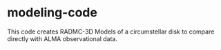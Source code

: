 # modeling-code
This code creates RADMC-3D Models of a circumstellar disk to compare directly with ALMA observational data.
